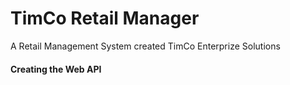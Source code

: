 # TimCo Retail Manager

A Retail Management System created TimCo Enterprize Solutions

#### Creating the Web API



